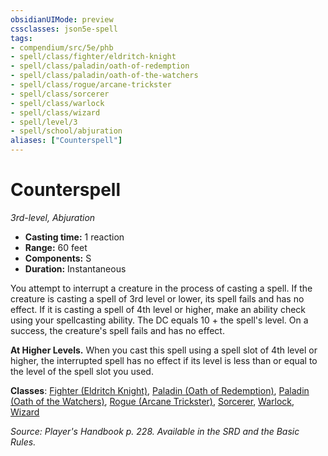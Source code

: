 ```yaml
---
obsidianUIMode: preview
cssclasses: json5e-spell
tags:
- compendium/src/5e/phb
- spell/class/fighter/eldritch-knight
- spell/class/paladin/oath-of-redemption
- spell/class/paladin/oath-of-the-watchers
- spell/class/rogue/arcane-trickster
- spell/class/sorcerer
- spell/class/warlock
- spell/class/wizard
- spell/level/3
- spell/school/abjuration
aliases: ["Counterspell"]
---
```

# Counterspell
*3rd-level, Abjuration*  

- **Casting time:** 1 reaction
- **Range:** 60 feet
- **Components:** S
- **Duration:** Instantaneous

You attempt to interrupt a creature in the process of casting a spell. If the creature is casting a spell of 3rd level or lower, its spell fails and has no effect. If it is casting a spell of 4th level or higher, make an ability check using your spellcasting ability. The DC equals 10 + the spell's level. On a success, the creature's spell fails and has no effect.

**At Higher Levels.** When you cast this spell using a spell slot of 4th level or higher, the interrupted spell has no effect if its level is less than or equal to the level of the spell slot you used.

**Classes**: [Fighter (Eldritch Knight)](fighter-eldritch-knight.md), [Paladin (Oath of Redemption)](paladin-oath-of-redemption-xge.md), [Paladin (Oath of the Watchers)](paladin-oath-of-the-watchers-tce.md), [Rogue (Arcane Trickster)](rogue-arcane-trickster.md), [Sorcerer](sorcerer.md), [Warlock](warlock.md), [Wizard](wizard.md)

*Source: Player's Handbook p. 228. Available in the SRD and the Basic Rules.*